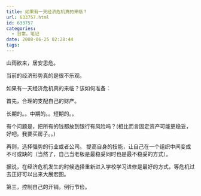```yaml
---
title: 如果有一天经济危机真的来临？
url: 633757.html
id: 633757
categories:
  - 日常。笔记
date: 2008-06-25 02:28:44
tags:
---
```


山雨欲来，居安思危。

当前的经济形势真的是很不乐观。

如果有一天经济危机真的来临？该如何准备：

首先，合理的支配自己的财产。

长期的。。中期的。。短期的。。

有个问题是，把所有的钱都放到银行有风险吗？(相比而言固定资产可能更稳妥，好吧。我要买房子。。)

再则，选择强势的行业或者公司。 提高自身的技能，让自己在一个组织中间变成不可或缺的（当然了，自己当老板是最稳妥同时也是最不稳妥的方式）。

据说，在经济危机发生的时候选择重新进入学校学习进修是最好的方式，等危机过去正好可以出来大展宏图。

第三，控制自己的开销，例行节俭。